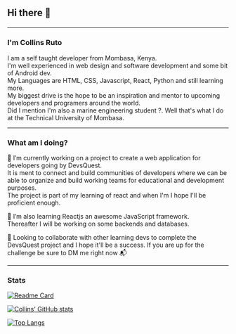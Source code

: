 ## Hi there 👋 <hr>

### I'm Collins Ruto 

I am a self taught developer from Mombasa, Kenya. <br>
I'm well experienced in web design and software development and some bit of Android dev. <br>
My Languages are HTML, CSS, Javascript, React, Python and still learning more. <br>
My biggest drive is the hope to be an inspiration and mentor to upcoming developers and programers around the world. <br>
Did I mention I'm also a marine engineering student ?. Well that's what I do at the Technical University of Mombasa. <hr>

### What am I doing? 

🔭 I’m currently working on a project to create a web application for developers going by DevsQuest. <br>
  It is ment to connect and build communities of developers where we can be able to organize and build working teams
for educational and development purposes. <br>
The project is part of my learning of react and when I'm I hope I'll be proficient enough.

🌱 I’m also learning Reactjs an awesome JavaScript framework. <br>
Thereafter I will be working on some backends and databases.

👯 Looking to collaborate with other learning devs to complete the DevsQuest project and I hope it'll be a success. 
If you are up for the challenge be sure to DM me right now 📬 <hr>

### Stats 

[![Readme Card](https://github-readme-stats.vercel.app/api/pin/?username=collins-ruto&repo=github-readme-stats)](https://github.com/anuraghazra/github-readme-stats)

[![Collins' GitHub stats](https://github-readme-stats.vercel.app/api?username=collins-ruto&show_icons=true&theme=radical)](https://github.com/anuraghazra/github-readme-stats)

[![Top Langs](https://github-readme-stats.vercel.app/api/top-langs/?username=collins-ruto&layout=compact)](https://github.com/anuraghazra/github-readme-stats)


<!--
**Collins-Ruto/collins-ruto** is a ✨ _special_ ✨ repository because its `README.md` (this file) appears on your GitHub profile.

Here are some ideas to get you started:

- 🔭 I’m currently working on ...
- 🌱 I’m currently learning ...
- 👯 I’m looking to collaborate on ...
- 🤔 I’m looking for help with ...
- 💬 Ask me about ...
- 📫 How to reach me: ...
- 😄 Pronouns: ...
- ⚡ Fun fact: ...
-->
